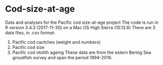 # Cod-size-at-age
Data and analyses for the Pacific cod size-at-age project
The code is run in R version 3.4.3 (2017-11-30) on a Mac OS High Sierra (10.13.6)
There are 3 data files, in .csv format:
1. Pacific cod cactches (weight and numbers)
2. Pacific cod size
3. Pacific cod otolith ageing
These data are from the estern Bering Sea groudfish survey and span the period 1994-2016. 
